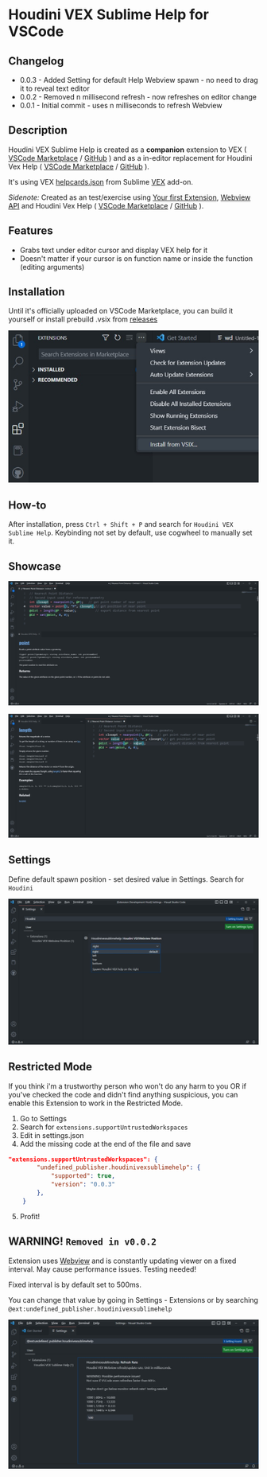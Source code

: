 # Houdini VEX Sublime Help for VSCode

## Changelog

- 0.0.3 - Added Setting for default Help Webview spawn - no need to drag it to reveal text editor
- 0.0.2 - Removed n millisecond refresh - now refreshes on editor change
- 0.0.1 - Initial commit - uses n milliseconds to refresh Webview

## Description

Houdini VEX Sublime Help is created as a **companion** extension to VEX ( [VSCode Marketplace](https://marketplace.visualstudio.com/items?itemName=melmass.vex) / [GitHub](https://github.com/melMass/vscode-vex) ) and as a in-editor replacement for Houdini Vex Help ( [VSCode Marketplace](https://marketplace.visualstudio.com/items?itemName=cgtoolbox-guillaume-jobst.houdinivexhelp) / [GitHub](https://github.com/cgtoolbox/vscode-houdinivexhelp) ).

It's using VEX [helpcards.json](https://github.com/teared/VEX/blob/master/commands/helpcards.json) from Sublime [VEX](https://github.com/teared/VEX) add-on.

*Sidenote:* Created as an test/exercise using [Your first Extension](https://code.visualstudio.com/api/get-started/your-first-extension), [Webview API](https://code.visualstudio.com/api/extension-guides/webview) and Houdini Vex Help ( [VSCode Marketplace](https://marketplace.visualstudio.com/items?itemName=cgtoolbox-guillaume-jobst.houdinivexhelp) / [GitHub](https://github.com/cgtoolbox/vscode-houdinivexhelp) ).


## Features

- Grabs text under editor cursor and display VEX help for it
- Doesn't matter if your cursor is on function name or inside the function (editing arguments)

## Installation

Until it's officially uploaded on VSCode Marketplace, you can build it yourself or install prebuild .vsix from [releases](https://github.com/majstorovich/Houdini-VEX-Sublime-Help-VSCode/releases/)

![HoudiniVEX_vsix_installation](https://raw.githubusercontent.com/majstorovich/Houdini-VEX-Sublime-Help-VSCode/main/images/HoudiniVEX_vsix_installation.jpg)

## How-to

After installation, press `Ctrl + Shift + P` and search for `Houdini VEX Sublime Help`.
Keybinding not set by default, use cogwheel to manually set it.

## Showcase

![HoudiniVEX_Horizontal](https://raw.githubusercontent.com/majstorovich/Houdini-VEX-Sublime-Help-VSCode/main/images/HoudiniVEX_Horizontal.jpg)


![HoudiniVEX_Vertical](https://raw.githubusercontent.com/majstorovich/Houdini-VEX-Sublime-Help-VSCode/main/images/HoudiniVEX_Vertical.jpg)

## Settings

Define default spawn position - set desired value in Settings. Search for `Houdini` 

![HoudiniVEX_Position_Settings](https://raw.githubusercontent.com/majstorovich/Houdini-VEX-Sublime-Help-VSCode/main/images/HoudiniVEX_Position_Settings.jpg)

## Restricted Mode

If you think i'm a trustworthy person who won't do any harm to you OR if you've checked the code and didn't find anything suspicious, you can enable this Extension to work in the Restricted Mode.

1. Go to Settings
1. Search for `extensions.supportUntrustedWorkspaces`
1. Edit in settings.json
1. Add the missing code at the end of the file and save
```json
"extensions.supportUntrustedWorkspaces": {
        "undefined_publisher.houdinivexsublimehelp": {
            "supported": true,
            "version": "0.0.3"
        },
    }
```
5. Profit!

## **WARNING!** `Removed in v0.0.2`

Extension uses [Webview](https://code.visualstudio.com/api/extension-guides/webview) and is constantly updating viewer on a fixed interval. May cause performance issues. Testing needed!

Fixed interval is by default set to 500ms.

You can change that value by going in Settings - Extensions or by searching `@ext:undefined_publisher.houdinivexsublimehelp`

![HoudiniVEX_Settings](https://raw.githubusercontent.com/majstorovich/Houdini-VEX-Sublime-Help-VSCode/main/images/HoudiniVEX_Settings.jpg)